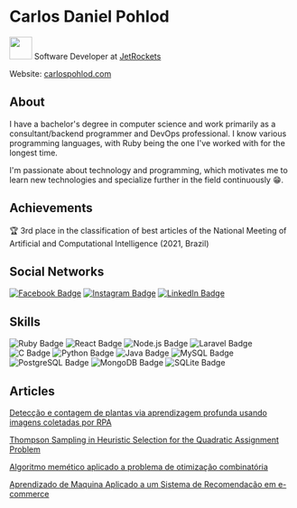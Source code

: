 # Carlos Daniel Pohlod

<img src="https://i.pinimg.com/originals/3f/f8/de/3ff8de311854ae91dae1919f7806ff86.gif" width="40px" heigth="40px"> Software Developer at [JetRockets](https://jetrockets.com/)

Website: [carlospohlod.com](https://carlospohlod.com/)

## About
I have a bachelor's degree in computer science and work primarily as a consultant/backend programmer and DevOps professional. I know various programming languages, with Ruby being the one I've worked with for the longest time.

I'm passionate about technology and programming, which motivates me to learn new technologies and specialize further in the field continuously 😁.

## Achievements
🏆 3rd place in the classification of best articles of the National Meeting of Artificial and Computational Intelligence (2021, Brazil)

## Social Networks

[![Facebook Badge](https://img.shields.io/badge/Facebook-1877F2?style=for-the-badge&logo=facebook&logoColor=white)](https://www.facebook.com/carlosdanielpohlod)
[![Instagram Badge](https://img.shields.io/badge/Instagram-E4405F?style=for-the-badge&logo=instagram&logoColor=white)](https://www.instagram.com/carlospohlod)
[![LinkedIn Badge](https://img.shields.io/badge/LinkedIn-0077B5?style=for-the-badge&logo=linkedin&logoColor=white)](https://www.linkedin.com/in/carlos-daniel-pohlod-78b86616b)

## Skills

![Ruby Badge](https://img.shields.io/badge/ruby-%23CC342D.svg?style=for-the-badge&logo=ruby-on-rails&logoColor=white)
![React Badge](https://img.shields.io/badge/react-%2320232a.svg?style=for-the-badge&logo=react&logoColor=%2361DAFB)
![Node.js Badge](https://img.shields.io/badge/Node.js-43853D?style=for-the-badge&logo=node.js&logoColor=white)
![Laravel Badge](https://img.shields.io/badge/Laravel-FF2D20?style=for-the-badge&logo=laravel&logoColor=white)
![C Badge](https://img.shields.io/badge/C-00599C?style=for-the-badge&logo=c&logoColor=white)
![Python Badge](https://img.shields.io/badge/Python-3776AB?style=for-the-badge&logo=python&logoColor=white)
![Java Badge](https://img.shields.io/badge/Java-ED8B00?style=for-the-badge&logo=java&logoColor=white)
![MySQL Badge](https://img.shields.io/badge/MySQL-00000F?style=for-the-badge&logo=mysql&logoColor=white)
![PostgreSQL Badge](https://img.shields.io/badge/PostgreSQL-316192?style=for-the-badge&logo=postgresql&logoColor=white)
![MongoDB Badge](https://img.shields.io/badge/MongoDB-4EA94B?style=for-the-badge&logo=mongodb&logoColor=white)
![SQLite Badge](https://img.shields.io/badge/SQLite-07405E?style=for-the-badge&logo=sqlite&logoColor=white)

## Articles

<a href="https://www.agraria.pro.br/ojs32/index.php/RBCA/article/view/v17i2a1353">Detecção e contagem de plantas via aprendizagem profunda usando imagens coletadas por RPA</a>

<a href="https://sol.sbc.org.br/index.php/eniac/article/view/18249">Thompson Sampling in Heuristic Selection for the Quadratic Assignment Problem</a>

<a href="https://drive.google.com/file/d/15QoSYui8y6vNONl9LOnzw1ZuaY-lYvcB/view?usp=sharing">Algoritmo memético aplicado a problema de otimização combinatória</a>

<a href="https://drive.google.com/file/d/1hX-Z7AWpI3w7BUx7c5aKxZ07I2lB7fXL/view?usp=sharing&usp=embed_facebook">Aprendizado de Maquina Aplicado a um Sistema de Recomendacão em e-commerce</a>
